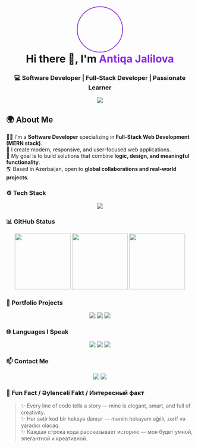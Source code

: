 >
<h1 align="center">
  <img src="https://raw.githubusercontent.com/codelady-ship/codelady-ship/main/profile.jpg" width="120" style="border-radius:50%; border:2px solid #8A2BE2;" />
  <br>
  Hi there 👋, I'm <span style="color:#8A2BE2">Antiqa Jalilova</span>
</h1>

<h3 align="center">💻 Software Developer | Full-Stack Developer | Passionate Learner</h3>

<p align="center">
  <img src="https://readme-typing-svg.herokuapp.com?font=Fira+Code&size=24&pause=1000&color=8A2BE2&width=500&lines=Creative+%26+modern+web+experiences...;Learning+every+day...;Collaborating+globally..." />
</p>

## 🌍 About Me
👩‍💻 I'm a **Software Developer** specializing in **Full-Stack Web Development (MERN stack)**.  
🚀 I create modern, responsive, and user-focused web applications.  
🎯 My goal is to build solutions that combine **logic, design, and meaningful functionality**.  
🌎 Based in Azerbaijan, open to **global collaborations and real-world projects**.  


### ⚙️ Tech Stack
<p align="center">
  <img src="https://skillicons.dev/icons?i=html,css,js,react,nodejs,express,mongodb,typescript,tailwind,bootstrap,git,github,vscode" />
</p>


### 📊 GitHub Status 
<p align="center">
  <img src="https://github-readme-stats.vercel.app/api?username=codelady-ship&show_icons=true&theme=radical&count_private=true" height="150" />
  <img src="https://github-readme-streak-stats.herokuapp.com/?user=codelady-ship&theme=radical" height="150" />
  <img src="https://github-readme-stats.vercel.app/api/top-langs/?username=codelady-ship&hide=jupyter%20notebook,html&layout=compact&theme=radical" height="150" />
</p>


### 💼 Portfolio Projects
<p align="center">
  <a href="https://my-portfolio-zzqo-c3wfd4idc-codelady-ships-projects.vercel.app"><img src="https://img.shields.io/badge/Portfolio-View Projects-purple?style=for-the-badge&logo=vercel" /></a>
  <a href="https://github.com/codelady-ship/Java-Tasks-sep-oct/tree/main/src/tasklar"><img src="https://img.shields.io/badge/Project1-JAVA%20All%20tasks-blue?style=for-the-badge" /></a>
  <a href="https://github.com/codelady-ship/task7-front-end-for-task6-"><img src="https://img.shields.io/badge/Project2-MERN%20Stack-green?style=for-the-badge" /></a>
</p>


### 🌐 Languages I Speak
<p align="center">
  <img src="https://img.shields.io/badge/Azerbaijani-Native-orange?style=for-the-badge" />
  <img src="https://img.shields.io/badge/English-Fluent-blue?style=for-the-badge" />
  <img src="https://img.shields.io/badge/Russian-Intermediate-red?style=for-the-badge" />
</p>



### 📫 Contact Me
<p align="center">
  <a href="mailto:jalilova.antiqa@gmail.com"><img src="https://img.shields.io/badge/Email-jalilova.antiqa%40gmail.com-red?style=for-the-badge&logo=gmail"></a>
  <a href="https://www.linkedin.com/in/entiqe-celilova?utm_source=share&utm_campaign=share_via&utm_content=profile&utm_medium=android_app"><img src="https://img.shields.io/badge/LinkedIn-Antiqa%20Jalilova-blue?style=for-the-badge&logo=linkedin"></a>
</p>


### 💬 Fun Fact / Əyləncəli Fakt / Интересный факт
> ✨ Every line of code tells a story — mine is elegant, smart, and full of creativity.  
> ✨ Hər sətir kod bir hekayə danışır — mənim hekayəm ağıllı, zərif və yaradıcı olacaq.  
> ✨ Каждая строка кода рассказывает историю — моя будет умной, элегантной и креативной.
>
